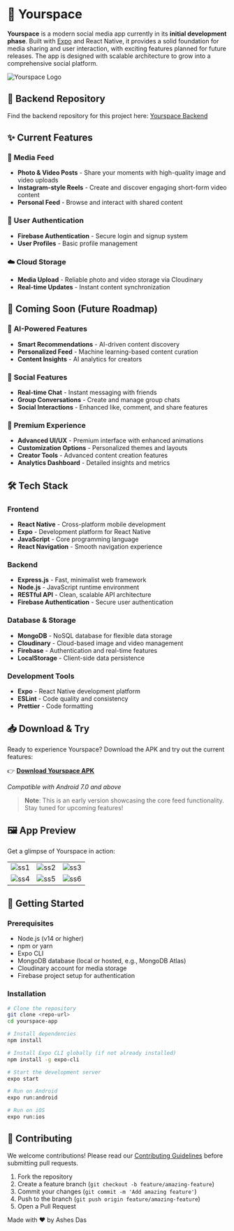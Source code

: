 # 📱 Yourspace

**Yourspace** is a modern social media app currently in its **initial development phase**. Built with [Expo](https://expo.dev) and React Native, it provides a solid foundation for media sharing and user interaction, with exciting features planned for future releases. The app is designed with scalable architecture to grow into a comprehensive social platform.

![Yourspace Logo](https://yourspace-app.netlify.app/images/logo.png)

## 🔗 Backend Repository

Find the backend repository for this project here: [Yourspace Backend](https://github.com/Ashes2004/yourspace-backend)

## ✨ Current Features

### 📸 **Media Feed**
- **Photo & Video Posts** - Share your moments with high-quality image and video uploads
- **Instagram-style Reels** - Create and discover engaging short-form video content
- **Personal Feed** - Browse and interact with shared content

### 🔐 **User Authentication**
- **Firebase Authentication** - Secure login and signup system
- **User Profiles** - Basic profile management

### ☁️ **Cloud Storage**
- **Media Upload** - Reliable photo and video storage via Cloudinary
- **Real-time Updates** - Instant content synchronization

## 🚀 Coming Soon (Future Roadmap)

### 🤖 **AI-Powered Features**
- **Smart Recommendations** - AI-driven content discovery
- **Personalized Feed** - Machine learning-based content curation
- **Content Insights** - AI analytics for creators

### 💬 **Social Features**
- **Real-time Chat** - Instant messaging with friends
- **Group Conversations** - Create and manage group chats
- **Social Interactions** - Enhanced like, comment, and share features

### 🎨 **Premium Experience**
- **Advanced UI/UX** - Premium interface with enhanced animations
- **Customization Options** - Personalized themes and layouts
- **Creator Tools** - Advanced content creation features
- **Analytics Dashboard** - Detailed insights and metrics

## 🛠️ Tech Stack

### Frontend
- **React Native** - Cross-platform mobile development
- **Expo** - Development platform for React Native
- **JavaScript** - Core programming language
- **React Navigation** - Smooth navigation experience

### Backend
- **Express.js** - Fast, minimalist web framework
- **Node.js** - JavaScript runtime environment
- **RESTful API** - Clean, scalable API architecture
- **Firebase Authentication** - Secure user authentication

### Database & Storage
- **MongoDB** - NoSQL database for flexible data storage
- **Cloudinary** - Cloud-based image and video management
- **Firebase** - Authentication and real-time features
- **LocalStorage** - Client-side data persistence

### Development Tools
- **Expo** - React Native development platform
- **ESLint** - Code quality and consistency
- **Prettier** - Code formatting

## 📥 Download & Try

Ready to experience Yourspace? Download the APK and try out the current features:

👉 [**Download Yourspace APK**]('https://yourspace-app.netlify.app')

*Compatible with Android 7.0 and above*

> **Note**: This is an early version showcasing the core feed functionality. Stay tuned for upcoming features!

## 🖼️ App Preview

Get a glimpse of Yourspace in action:

|              |              |              |
|--------------|--------------|--------------|
| ![ss1](https://yourspace-app.netlify.app/images/ss1.jpg) | ![ss2](https://yourspace-app.netlify.app/images/ss2.jpg) | ![ss3](https://yourspace-app.netlify.app/images/ss3.jpg) |
| ![ss4](https://yourspace-app.netlify.app/images/ss4.jpg) | ![ss5](https://yourspace-app.netlify.app/images/ss5.jpg) | ![ss6](https://yourspace-app.netlify.app/images/ss6.jpg) |

## 🚀 Getting Started

### Prerequisites
- Node.js (v14 or higher)
- npm or yarn
- Expo CLI
- MongoDB database (local or hosted, e.g., MongoDB Atlas)
- Cloudinary account for media storage
- Firebase project setup for authentication

### Installation

```bash
# Clone the repository
git clone <repo-url>
cd yourspace-app

# Install dependencies
npm install

# Install Expo CLI globally (if not already installed)
npm install -g expo-cli

# Start the development server
expo start

# Run on Android
expo run:android

# Run on iOS
expo run:ios
```



## 🤝 Contributing

We welcome contributions! Please read our [Contributing Guidelines](CONTRIBUTING.md) before submitting pull requests.

1. Fork the repository
2. Create a feature branch (`git checkout -b feature/amazing-feature`)
3. Commit your changes (`git commit -m 'Add amazing feature'`)
4. Push to the branch (`git push origin feature/amazing-feature`)
5. Open a Pull Request



Made with ❤️ by Ashes Das
